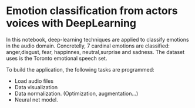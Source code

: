 # Emotion classification from actors voices with DeepLearning
In this notebook, deep-learning techniques are  applied to classify emotions in the audio domain. Concretelly, 7 cardinal emotions are classified: anger,disgust, fear, happinnes, neutral,surprise and sadness. The dataset uses is the Toronto emotional speech set.

To build the application, the following tasks are programmed:

*  Load audio files
*  Data visualization
*  Data normalization. (Optimization, augmentation...) 
*  Neural net model.
